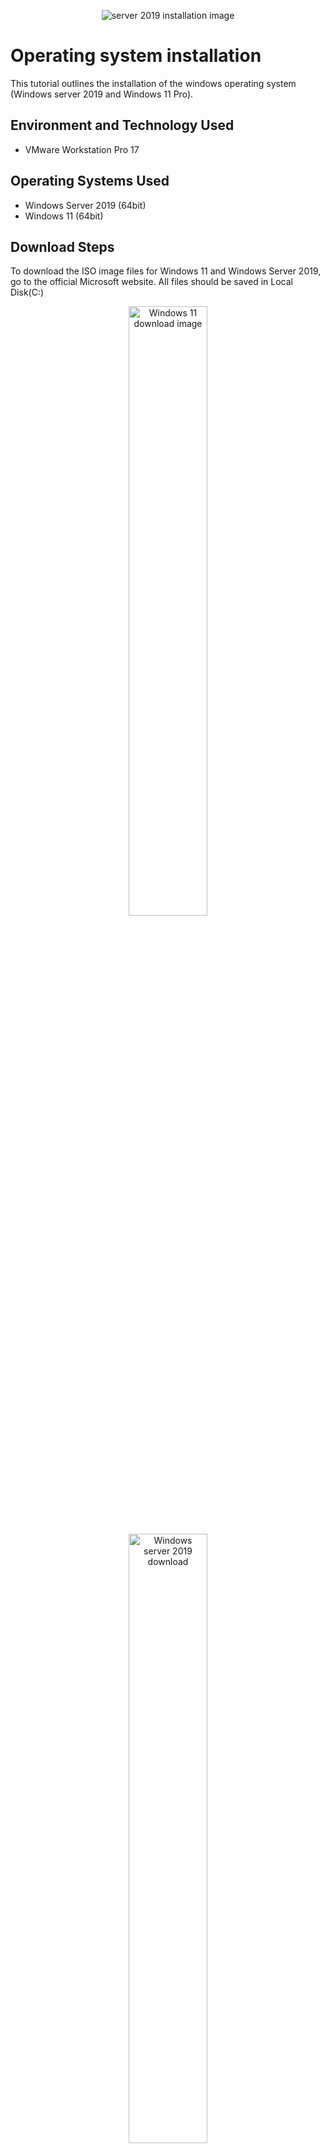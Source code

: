 <p align="center">
<img src="https://i.imgur.com/dwVGCXG.png" alt="server 2019 installation image"/>
</p>

<h1>Operating system installation</h1>
This tutorial outlines the installation of the windows operating system (Windows server 2019 and Windows 11 Pro).<br />

<h2>Environment and Technology Used</h2>

- VMware Workstation Pro 17

<h2>Operating Systems Used </h2>

- Windows Server 2019 (64bit)
- Windows 11</b> (64bit)

<h2>Download Steps</h2>
<p>
To download the ISO image files for Windows 11 and Windows Server 2019, go to the official Microsoft website. All files should be saved in Local Disk(C:)
</p>

<p align="center"><img src="https://i.imgur.com/9AEAv4A.png" height="50%" width="50%" alt="Windows 11 download image"/> </p> 

<p align="center"><img src="https://i.imgur.com/CuCkwSG.png" height="50%" width="50%" alt="Windows server 2019 download"/></p>

<h2>Installation Steps (Windows Server 2019)</h2>

<p>1. To install the downloaded ISO image files on VMware workstation pro 17, open VMWare, click on Create a new virtual machine. Then select Typical (Recommended) and click NEXT. </p>
<p>
<p align="center"><img src="https://i.imgur.com/XhUk11z.png" height="50%" width="50%" alt="image"/>
<p align="center"><img src="https://i.imgur.com/Zg1DvWj.png" height="50%" width="50%" alt="image"/>
  
</p>2. On the “Guest Operating System Installation” page, select the “I will install the operating system later” option and proceed to the next page by clicking NEXT.</p>
<p align="center"><img src="https://i.imgur.com/OwMC7tH.png" height="50%" width="50%" alt="image"/>
  
<p>3. On the “Select a Guest Operating System”, pick “Microsoft windows” and also choose the version you are trying installing, then click NEXT.<p>
<p align="center"><img src="https://i.imgur.com/eiHP4T7.png" height="50%" width="50%" alt="image"/>
  
<p>4. On the “Name the Virtual Machine” page, name the Vm (descriptive preferrably) and click browse to select the Windows Servers 2019 file where its downloaded, then click NEXT.<p>
<p align="center"><img src="https://i.imgur.com/Ss1GxdB.png" height="50%" width="50%" alt="image"/>
  
<p>5. On the “Specify Disk Capacity” page, You can leave it as 60GB which is the recommended size for windows server 2019 and select the “Split virtual disk into multiple files” option, then NEXT.<p>
<p align="center"><img src="https://i.imgur.com/7ARUj1o.png" height="50%" width="50%" alt="image"/>
  
<p>6. On the “Ready to Create Virtual Machine” Click FINISH to create the virtual machine.<p>
<p align="center"><img src="https://i.imgur.com/d88X5T4.png" height="50%" width="50%" alt="image"/>
  
<p>7. On the “Windows setup” page, Select the language to install, time and currency format and keyboard input method and click NEXT.<p>
<p align="center"><img src="https://i.imgur.com/Z1xCuTo.png" height="50%" width="50%" alt="image"/>
  
<p>8. On the next page, click INSTALL NOW.<p>
<p align="center"><img src="https://i.imgur.com/bu20JMS.png" height="50%" width="50%" alt="image"/>
  
<p>9. On the “Select the operating system you want to install” page,  choose “Standard evaluation Desktop experience” and click NEXT. This was followed by the Installing Windows page</p>
<p align="center"><img src="https://i.imgur.com/cP6XeN6.png" height="50%" width="50%" alt="image"/>
  
<p>10. After windows is installed, You will be greeted with the customize settings page, where you are required to input a desired password. After this is done, click FINISH.</p>
<p align="center"><img src="https://i.imgur.com/ZcLAT1N.png" height="50%" width="50%" alt="image"/>
  
<br> 
<br> 
<br> 

<h2>Installation Steps (Windows 11)</h2>
<p>1. To install the downloaded Window 11 ISO image files on VMware workstation pro 17 is almost like the same steps with WIndows server 2019. Open VMWare, click on Create a new virtual machine. Then select Typical (Recommended) and click NEXT. </p>
<p>
<p align="center"><img src="https://i.imgur.com/XhUk11z.png" height="50%" width="50%" alt="image"/>
<p align="center"><img src="https://i.imgur.com/Zg1DvWj.png" height="50%" width="50%" alt="image"/>

<p> 2. On the “Guest Operating System Installation” page, click on browse to select the Windows 11 pro Iso Image file and then proceed to the next page by clicking NEXT.</p>
<p align="center"><img src="https://i.imgur.com/wxwfNPt.png" height="50%" width="50%" alt="image"/>

<p>3. On the next page, you name the Vm (descriptive preferrably) the Virtual machine you are installing and after this, then click NEXT.</p>
<p align="center"><img src="https://i.imgur.com/e20R7V7.png" height="50%" width="50%" alt="image"/>

<p>4. From the “Encrypted Information” page, select “only the files needed to support a TPM are encrypted.(.nvram, .vmss, .vmem, .vmx, .vmsn)”. Then input a desired password and checked the “Remember the password on this machine in Credential Manager” and click NEXT.</p>
<p align="center"><img src="https://i.imgur.com/iFRkVeA.png" height="50%" width="50%" alt="image"/>

<p>5. While on the “Specify Disk Capacity” page, leave the disk size as 64GB and select “split virtual disk into multiple files” then click NEXT.</p>
<p align="center"><img src="https://i.imgur.com/6jMIB9v.png" height="50%" width="50%" alt="image"/>

<p>6. Click FINISH to create the virtual machine and start installing windows 11 x64.</p>
<p align="center"><img src="https://i.imgur.com/SZLGIvJ.png" height="50%" width="50%" alt="image"/>

<br> 


